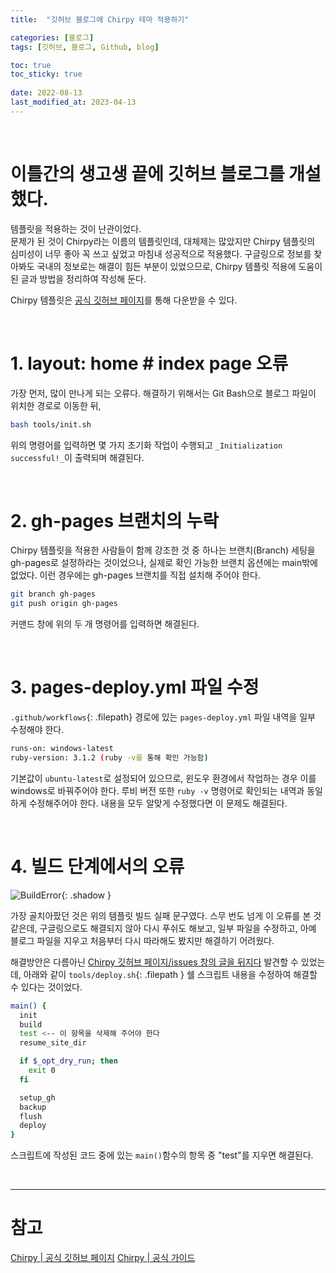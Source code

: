 ```yaml
---
title:  "깃허브 블로그에 Chirpy 테마 적용하기"

categories: [블로그]
tags: [깃허브, 블로그, Github, blog]

toc: true
toc_sticky: true
 
date: 2022-08-13
last_modified_at: 2023-04-13
---
```


<br>

# 이틀간의 생고생 끝에 깃허브 블로그를 개설했다.

템플릿을 적용하는 것이 난관이었다.  
문제가 된 것이 Chirpy라는 이름의 템플릿인데, 대체제는 많았지만 Chirpy 템플릿의 심미성이 너무 좋아 꼭 쓰고 싶었고 마침내 성공적으로 적용했다. 구글링으로 정보를 찾아봐도 국내의 정보로는 해결이 힘든 부분이 있었으므로, Chirpy 템플릿 적용에 도움이 된 글과 방법을 정리하여 작성해 둔다.  

Chirpy 템플릿은 [공식 깃허브 페이지](https://github.com/cotes2020/jekyll-theme-chirpy/)를 통해 다운받을 수 있다.  

<br>

# 1. layout: home # index page 오류

가장 먼저, 많이 만나게 되는 오류다. 해결하기 위해서는 Git Bash으로 블로그 파일이 위치한 경로로 이동한 뒤,  

```bash
bash tools/init.sh
```

위의 명령어를 입력하면 몇 가지 초기화 작업이 수행되고 `_Initialization successful!_`이 출력되며 해결된다.

<br>

# 2. gh-pages 브랜치의 누락

Chirpy 템플릿을 적용한 사람들이 함께 강조한 것 중 하나는 브랜치(Branch) 세팅을 gh-pages로 설정하라는 것이었으나, 실제로 확인 가능한 브랜치 옵션에는 main밖에 없었다. 이런 경우에는 gh-pages 브랜치를 직접 설치해 주어야 한다.  

```bash
git branch gh-pages  
git push origin gh-pages
```

커맨드 창에 위의 두 개 명령어를 입력하면 해결된다.

<br>

# 3. pages-deploy.yml 파일 수정

`.github/workflows`{: .filepath} 경로에 있는 `pages-deploy.yml` 파일 내역을 일부 수정해야 한다.  

```bash
runs-on: windows-latest
ruby-version: 3.1.2 (ruby -v를 통해 확인 가능함)
```

기본값이 `ubuntu-latest`로 설정되어 있으므로, 윈도우 환경에서 작업하는 경우 이를 windows로 바꿔주어야 한다. 루비 버전 또한 `ruby -v` 명령어로 확인되는 내역과 동일하게 수정해주어야 한다. 내용을 모두 알맞게 수정했다면 이 문제도 해결된다.

<br>

# 4. 빌드 단계에서의 오류

![BuildError](https://user-images.githubusercontent.com/96360829/185293821-ce829e83-0b93-4998-b7be-2fffaf9d20c0.png){: .shadow }

가장 골치아팠던 것은 위의 템플릿 빌드 실패 문구였다. 스무 번도 넘게 이 오류를 본 것 같은데, 구글링으로도 해결되지 않아 다시 푸쉬도 해보고, 일부 파일을 수정하고, 아예 블로그 파일을 지우고 처음부터 다시 따라해도 봤지만 해결하기 어려웠다.  

해결방안은 다름아닌 [Chirpy 깃허브 페이지/issues 창의 글을 뒤지다](https://github.com/cotes2020/jekyll-theme-chirpy/issues/465) 발견할 수 있었는데, 아래와 같이 `tools/deploy.sh`{: .filepath } 쉘 스크립트 내용을 수정하여 해결할 수 있다는 것이었다.

```sh
main() {
  init
  build
  test <-- 이 항목을 삭제해 주어야 한다
  resume_site_dir

  if $_opt_dry_run; then
    exit 0
  fi

  setup_gh
  backup
  flush
  deploy
}
```

스크립트에 작성된 코드 중에 있는 `main()`함수의 항목 중 "test"를 지우면 해결된다.

<br>

---

# 참고
[Chirpy | 공식 깃허브 페이지](https://github.com/cotes2020/jekyll-theme-chirpy/)
[Chirpy | 공식 가이드](https://chirpy.cotes.page/)